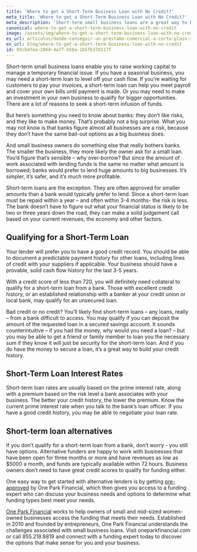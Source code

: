 ```yaml
---
title: 'Where to get a Short-Term Business Loan with No Credit?'
meta_title: 'Where to get a Short-Term Business Loan with No Credit?'
meta_description: 'Short-term small business loans are a great way to boost working capital so that you can manage a temporary financial issue. But without a perfect credit history, you may not be approved. Here''s what you need to know about your short-term loan options.'
canonical: where-to-get-a-short-term-business-loan-with-no-credit
image: /assets/img/where-to-get-a-short-term-business-loan-with-no-credit.jpg
es_url: articulos/donde-conseguir-un-prestamo-comercial-a-corto-plazo-sin-credito
en_url: blog/where-to-get-a-short-term-business-loan-with-no-credit
id: 03cb4fea-2064-4a77-b5ba-1b5fb37d117f
---
```

Short-term small business loans enable you to raise working capital to manage a temporary financial issue. If you have a seasonal business, you may need a short-term loan to level off your cash flow. If you&rsquo;re waiting for customers to pay your invoices, a short-term loan can help you meet payroll and cover your own bills until payment is made. Or you may need to make an investment in your own business to qualify for bigger opportunities. There are a lot of reasons to seek a short-term infusion of funds.</p>
<p>But here&rsquo;s something you need to know about banks: they don&rsquo;t like risks, and they like to make money. That&rsquo;s probably not a big surprise. What you may not know is that banks figure almost all businesses are a risk, because they don&rsquo;t have the same bail-out options as a big business does.</p>
<p>And small business owners do something else that really bothers banks. The smaller the business, they more likely the owner ask for a small loan. You&rsquo;d figure that&rsquo;s sensible &ndash; why over-borrow? But since the amount of work associated with lending funds is the same no matter what amount is borrowed; banks would prefer to lend huge amounts to big businesses. It&rsquo;s simpler, it&rsquo;s safer, and it&rsquo;s much more profitable.</p>
<p>Short-term loans are the exception. They are often approved for smaller amounts than a bank would typically prefer to lend. Since a short-term loan must be repaid within a year &ndash; and often within 3-4 months- the risk is less. The bank doesn&rsquo;t have to figure out what your financial status is likely to be two or three years down the road, they can make a solid judgement call based on your current revenues, the economy and other factors.</p>
<H2>Qualifying for a Short-Term Loan</H2>
<p>Your lender will prefer you to have a good credit record. You should be able to document a predictable payment history for other loans, including lines of credit with your suppliers if applicable. Your business should have a provable, solid cash flow history for the last 3-5 years.</p>
<p>With a credit score of less than 720, you will definitely need collateral to qualify for a short-term loan from a bank. Those with excellent credit history, or an established relationship with a banker at your credit union or local bank, may qualify for an unsecured loan.</p>
<p>Bad credit or no credit? You&rsquo;ll likely find short-term loans &ndash; any loans, really &ndash; from a bank difficult to access. You may qualify if you can deposit the amount of the requested loan in a secured savings account. It sounds counterintuitive &ndash; if you had the money, why would you need a loan? &ndash; but you may be able to get a friend or family member to loan you the necessary sum if they know it will just be security for the short-term loan. And if you do have the money to secure a loan, it&rsquo;s a great way to build your credit history.</p>
<H2>Short-Term Loan Interest Rates</H2>
<p>Short-term loan rates are usually based on the prime interest rate, along with a premium based on the risk level a bank associates with your business. The better your credit history, the lower the premium. Know the current prime interest rate when you talk to the bank&rsquo;s loan officer. If you have a good credit history, you may be able to negotiate your loan rate.</p>
<H2>Short-term loan alternatives</H2>
<p>If you don&rsquo;t qualify for a short-term loan from a bank, don&rsquo;t worry - you still have options. Alternative funders are happy to work with businesses that have been open for three months or more and have revenues as low as $5000 a month, and funds are typically available within 72 hours. Business owners don&rsquo;t need to have great credit scores to qualify for funding either.</p>
<p>One easy way to get started with alternative lenders is by getting&nbsp;<a href="https://www.oneparkfinancial.com/pre-qualification">pre-approved</a>&nbsp;by One Park Financial, which then gives you access to a funding expert who can discuss your business needs and options to determine what funding types best meet your needs.</p>
<p><a href="https://www.oneparkfinancial.com/">One Park Financial</a>&nbsp;works to help owners of small and mid-sized women-owned businesses access the funding that meets their needs. Established in 2010 and founded by entrepreneurs, One Park Financial understands the challenges associated with small business loans. Visit oneparkfinancial.com or call&nbsp;855.218.8819&nbsp;and connect with a funding expert today to discover the options that make sense for you and your business.</p>